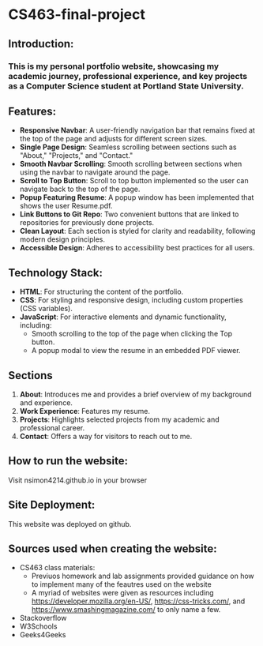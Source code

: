 # CS463-final-project

## Introduction:

### This is my personal portfolio website, showcasing my academic journey, professional experience, and key projects as a Computer Science student at Portland State University.

## Features:

- **Responsive Navbar**: A user-friendly navigation bar that remains fixed at the top of the page and adjusts for different screen sizes.
- **Single Page Design**: Seamless scrolling between sections such as "About," "Projects," and "Contact."
- **Smooth Navbar Scrolling**: Smooth scrolling between sections when using the navbar to navigate around the page.
- **Scroll to Top Button**: Scroll to top button implemented so the user can navigate back to the top of the page.
- **Popup Featuring Resume**: A popup window has been implemented that shows the user Resume.pdf.
- **Link Buttons to Git Repo**: Two convenient buttons that are linked to repositories for previously done projects.
- **Clean Layout**: Each section is styled for clarity and readability, following modern design principles.
- **Accessible Design**: Adheres to accessibility best practices for all users.

## Technology Stack:

- **HTML**: For structuring the content of the portfolio.
- **CSS**: For styling and responsive design, including custom properties (CSS variables).
- **JavaScript**: For interactive elements and dynamic functionality, including:
  - Smooth scrolling to the top of the page when clicking the Top button.
  - A popup modal to view the resume in an embedded PDF viewer.

## Sections

1. **About**: Introduces me and provides a brief overview of my background and experience.
2. **Work Experience**: Features my resume.
3. **Projects**: Highlights selected projects from my academic and professional career.
4. **Contact**: Offers a way for visitors to reach out to me.

## How to run the website:

Visit nsimon4214.github.io in your browser

## Site Deployment:

This website was deployed on github.

## Sources used when creating the website:

- CS463 class materials:
  - Previuos homework and lab assignments provided guidance on how to implement many of the feautres used on the website
  - A myriad of websites were given as resources including https://developer.mozilla.org/en-US/, https://css-tricks.com/, and https://www.smashingmagazine.com/ to only name a few.
- Stackoverflow
- W3Schools
- Geeks4Geeks
